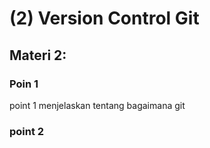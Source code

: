 # (2) Version Control Git

## Materi 2:

### Poin 1

point 1 menjelaskan tentang bagaimana git

### point 2 

